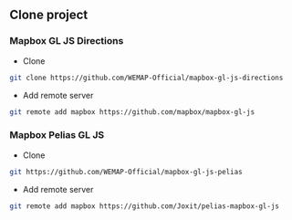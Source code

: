 ## Clone project
### Mapbox GL JS Directions
- Clone
```bash
git clone https://github.com/WEMAP-Official/mapbox-gl-js-directions

```

- Add remote server
```bash
git remote add mapbox https://github.com/mapbox/mapbox-gl-js
```

### Mapbox Pelias GL JS
- Clone
```bash
git https://github.com/WEMAP-Official/mapbox-gl-js-pelias

```

- Add remote server
```bash
git remote add mapbox https://github.com/Joxit/pelias-mapbox-gl-js
```

### 
